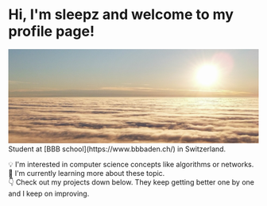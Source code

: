 # Hi, I'm sleepz and welcome to my profile page!

<img title="banner" src="./cloud_sunset.jpg" alt="cloud_sunset_banner">
Student at [BBB school](https://www.bbbaden.ch/) in Switzerland.

💡 I'm interested in computer science concepts like algorithms or networks.  
🌱 I'm currently learning more about these topic.  
👇 Check out my projects down below. They keep getting better one by one and I keep on improving.  
